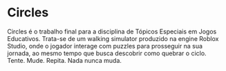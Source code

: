 # Circles
Circles é o trabalho final para a disciplina de Tópicos Especiais em Jogos Educativos. Trata-se de um walking simulator produzido na engine Roblox Studio, onde o jogador interage com puzzles para prosseguir na sua jornada, ao mesmo tempo que busca descobrir como quebrar o ciclo. Tente. Mude. Repita. Nada nunca muda. 

